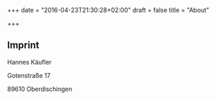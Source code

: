 +++
date = "2016-04-23T21:30:28+02:00"
draft = false
title = "About"

+++
## Imprint

Hannes Käufler

Gotenstraße 17

89610 Oberdischingen
